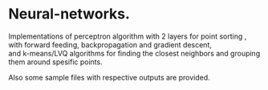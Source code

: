 # Neural-networks.
Implementations of perceptron algorithm with 2 layers for point sorting , with forward feeding, backpropagation and gradient descent,  
and k-means/LVQ algorithms for finding the closest neighbors and grouping them around spesific points.

Also some sample files with respective outputs are provided.
